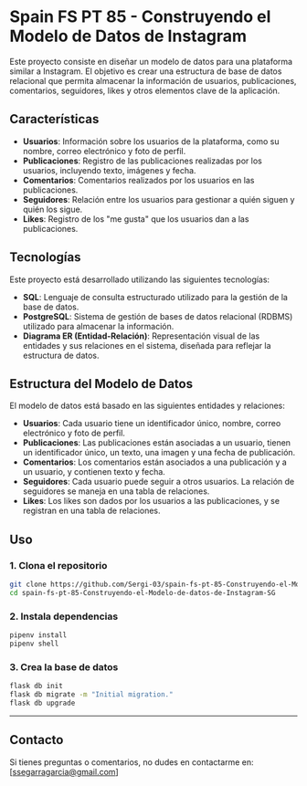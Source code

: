 # Spain FS PT 85 - Construyendo el Modelo de Datos de Instagram

Este proyecto consiste en diseñar un modelo de datos para una plataforma similar a Instagram. El objetivo es crear una estructura de base de datos relacional que permita almacenar la información de usuarios, publicaciones, comentarios, seguidores, likes y otros elementos clave de la aplicación.

## Características

- **Usuarios**: Información sobre los usuarios de la plataforma, como su nombre, correo electrónico y foto de perfil.
- **Publicaciones**: Registro de las publicaciones realizadas por los usuarios, incluyendo texto, imágenes y fecha.
- **Comentarios**: Comentarios realizados por los usuarios en las publicaciones.
- **Seguidores**: Relación entre los usuarios para gestionar a quién siguen y quién los sigue.
- **Likes**: Registro de los "me gusta" que los usuarios dan a las publicaciones.

## Tecnologías

Este proyecto está desarrollado utilizando las siguientes tecnologías:

- **SQL**: Lenguaje de consulta estructurado utilizado para la gestión de la base de datos.
- **PostgreSQL**: Sistema de gestión de bases de datos relacional (RDBMS) utilizado para almacenar la información.
- **Diagrama ER (Entidad-Relación)**: Representación visual de las entidades y sus relaciones en el sistema, diseñada para reflejar la estructura de datos.

## Estructura del Modelo de Datos

El modelo de datos está basado en las siguientes entidades y relaciones:

- **Usuarios**: Cada usuario tiene un identificador único, nombre, correo electrónico y foto de perfil.
- **Publicaciones**: Las publicaciones están asociadas a un usuario, tienen un identificador único, un texto, una imagen y una fecha de publicación.
- **Comentarios**: Los comentarios están asociados a una publicación y a un usuario, y contienen texto y fecha.
- **Seguidores**: Cada usuario puede seguir a otros usuarios. La relación de seguidores se maneja en una tabla de relaciones.
- **Likes**: Los likes son dados por los usuarios a las publicaciones, y se registran en una tabla de relaciones.

## Uso

### 1. Clona el repositorio
```bash
git clone https://github.com/Sergi-03/spain-fs-pt-85-Construyendo-el-Modelo-de-datos-de-Instagram-SG.git
cd spain-fs-pt-85-Construyendo-el-Modelo-de-datos-de-Instagram-SG
```

### 2. Instala dependencias
```bash
pipenv install
pipenv shell
```

### 3. Crea la base de datos
```bash
flask db init
flask db migrate -m "Initial migration."
flask db upgrade
```

---


## Contacto

Si tienes preguntas o comentarios, no dudes en contactarme en: [ssegarragarcia@gmail.com]

